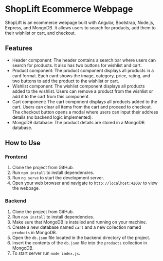 # ShopLift Ecommerce Webpage

ShopLift is an ecommerce webpage built with Angular, Bootstrap, Node.js, Express, and MongoDB. It allows users to search for products, add them to their wishlist or cart, and checkout.

## Features

- Header component: The header contains a search bar where users can search for products. It also has two buttons for wishlist and cart.
- Product component: The product component displays all products in a card format. Each card shows the image, category, price, rating, and two buttons to add the product to the wishlist or cart.
- Wishlist component: The wishlist component displays all products added to the wishlist. Users can remove a product from the wishlist or add it to the cart from this component.
- Cart component: The cart component displays all products added to the cart. Users can clear all items from the cart and proceed to checkout. The checkout button opens a modal where users can input their address details (no backend logic implemented).
- MongoDB database: The product details are stored in a MongoDB database.

## How to Use

### Frontend

1. Clone the project from GitHub.
2. Run `npm install` to install dependencies.
3. Run `ng serve` to start the development server.
4. Open your web browser and navigate to `http://localhost:4200/` to view the webpage.

### Backend

1. Clone the project from GitHub.
2. Run `npm install` to install dependencies.
3. Make sure that MongoDB is installed and running on your machine.
4. Create a new database named `cart` and a new collection named `products` in MongoDB.
5. Open the `db.json` file located in the backend directory of the project.
6. Insert the contents of the `db.json` file into the `products` collection in MongoDB.
8. To start server run `node index.js`.